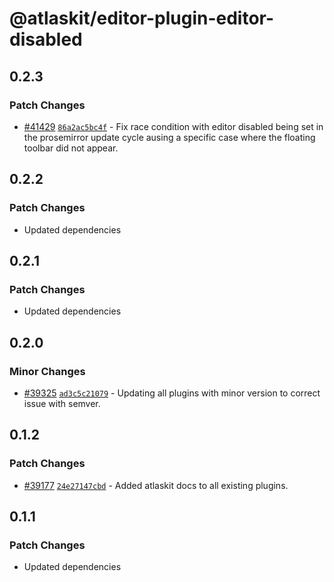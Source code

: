 # @atlaskit/editor-plugin-editor-disabled

## 0.2.3

### Patch Changes

- [#41429](https://bitbucket.org/atlassian/atlassian-frontend/pull-requests/41429) [`86a2ac5bc4f`](https://bitbucket.org/atlassian/atlassian-frontend/commits/86a2ac5bc4f) - Fix race condition with editor disabled being set in the prosemirror update cycle ausing a specific case where the floating toolbar did not appear.

## 0.2.2

### Patch Changes

- Updated dependencies

## 0.2.1

### Patch Changes

- Updated dependencies

## 0.2.0

### Minor Changes

- [#39325](https://bitbucket.org/atlassian/atlassian-frontend/pull-requests/39325) [`ad3c5c21079`](https://bitbucket.org/atlassian/atlassian-frontend/commits/ad3c5c21079) - Updating all plugins with minor version to correct issue with semver.

## 0.1.2

### Patch Changes

- [#39177](https://bitbucket.org/atlassian/atlassian-frontend/pull-requests/39177) [`24e27147cbd`](https://bitbucket.org/atlassian/atlassian-frontend/commits/24e27147cbd) - Added atlaskit docs to all existing plugins.

## 0.1.1

### Patch Changes

- Updated dependencies
